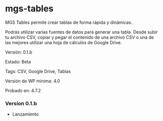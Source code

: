 # mgs-tables
MGS Tables permite crear tablas de forma rápida y dinámicas.

Podrás  utilizar varias fuentes de datos para generar una tabla. Desde subir tu archivo CSV, copiar y pegar el contenido de una archivo CSV o una de las mejores utilizar una hoja de cálculos de Google Drive.

Versión: 0.1.b

Estado: Beta

Tags: CSV, Google Drive, Tablas

Versión de WP minima: 4.0

Probado en: 4.7.2

### Version 0.1.b
 - Lanzamiento
